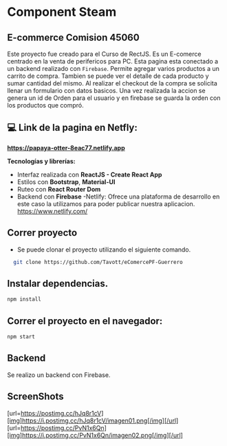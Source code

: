 # Component Steam

## E-commerce Comision 45060

Este proyecto fue creado para el Curso de RectJS. Es un E-comerce centrado en la venta de perifericos para PC.
Esta pagina esta conectado a un backend realizado con `Firebase`.
Permite agregar varios productos a un carrito de compra. Tambien se puede ver el detalle de cada producto y sumar cantidad del mismo.
Al realizar el checkout de la compra se solicita llenar un formulario con datos basicos. Una vez realizada la accion se genera un id de Orden para el usuario y en firebase se guarda la orden con los productos que compró.

## :computer: Link de la pagina en Netfly:
**https://papaya-otter-8eac77.netlify.app**

**Tecnologías y librerías:**
- Interfaz realizada con **ReactJS - Create React App** 
- Estilos con **Bootstrap**, **Material-UI**
- Ruteo con **React Router Dom**
- Backend con **Firebase**
-Netlify: Ofrece una plataforma de desarrollo en este caso la utilizamos para poder publicar nuestra aplicacion. https://www.netlify.com/

## Correr proyecto
- Se puede clonar el proyecto utilizando el siguiente comando.
```bash
  git clone https://github.com/Tavott/eComercePF-Guerrero 
```
## Instalar dependencias.
```bash
npm install
```

## Correr el proyecto en el navegador:
```bash
npm start
```
## Backend

Se realizo un backend con Firebase.

## ScreenShots

[url=https://postimg.cc/hJq8r1cV][img]https://i.postimg.cc/hJq8r1cV/imagen01.png[/img][/url]
[url=https://postimg.cc/PvN1x6Qn][img]https://i.postimg.cc/PvN1x6Qn/imagen02.png[/img][/url]
